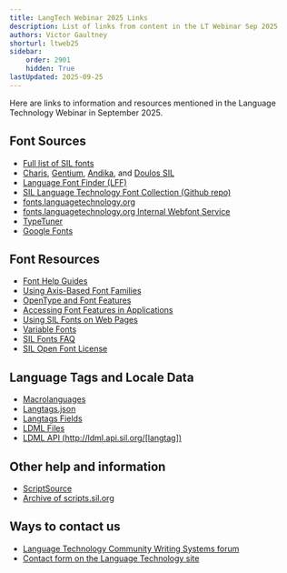```yaml
---
title: LangTech Webinar 2025 Links
description: List of links from content in the LT Webinar Sep 2025
authors: Victor Gaultney
shorturl: ltweb25
sidebar:
    order: 2901
    hidden: True
lastUpdated: 2025-09-25
---
```


Here are links to information and resources mentioned in the Language Technology Webinar in September 2025.

## Font Sources

- [Full list of SIL fonts][sil-fonts]
- [Charis][charis], [Gentium][gentium], [Andika][andika], and [Doulos SIL][doulossil]
- [Language Font Finder (LFF)][lff]
- [SIL Language Technology Font Collection (Github repo)][gfr]
- [fonts.languagetechnology.org][flo]
- [fonts.languagetechnology.org Internal Webfont Service][flo-webfonts]
- [TypeTuner][typetuner]
- [Google Fonts][google-fonts]

## Font Resources

- [Font Help Guides][sil-fonts-help]
- [Using Axis-Based Font Families][sil-fonts-axis]
- [OpenType and Font Features][opentype]
- [Accessing Font Features in Applications][sil-fonts-features]
- [Using SIL Fonts on Web Pages][sil-fonts-web]
- [Variable Fonts][google-variable-fonts]
- [SIL Fonts FAQ][sil-fonts-faq]
- [SIL Open Font License][ofl]

## Language Tags and Locale Data

- [Macrolanguages][macrolanguages]
- [Langtags.json][langtags-json]
- [Langtags Fields][langtags-fields]
- [LDML Files][ldml]
- [LDML API (http://ldml.api.sil.org/[langtag])][ldmlapi]

## Other help and information

- [ScriptSource][scriptsource]
- [Archive of scripts.sil.org][sso]

## Ways to contact us

- [Language Technology Community Writing Systems forum][community-ws-forum]
- [Contact form on the Language Technology site][sil-wstech-contact]

[andika]: https://software.sil.org/andika
[charis]: https://software.sil.org/charis
[community-ws-forum]: https://community.software.sil.org/c/writing-systems
[doulossil]: https://software.sil.org/doulos
[flo]: https://fonts.languagetechnology.org
[flo-webfonts]: https://github.com/silnrsi/fonts/blob/main/documentation/webfonts.md
[gentium]: https://software.sil.org/gentium
[gfr]: https://github.com/silnrsi/fonts
[google-fonts]: https://fonts.google.com/
[google-variable-fonts]: https://fonts.google.com/knowledge/introducing_type/introducing_variable_fonts
[macrolanguages]: /topics/writingsystems/language-tagging#macrolanguages
[langtags-fields]: https://github.com/silnrsi/langtags/blob/master/doc/langtags.md
[langtags-json]: https://ldml.api.sil.org/langtags.json
[ldml]: /topics/writingsystems/ldml
[ldmlapi]: https://ldml.api.sil.org/
[lff]: https://github.com/silnrsi/langfontfinder
[ofl]: https://openfontlicense.org
[opentype]: /topics/fonts/opentype
[scriptsource]: https://scriptsource.org
[sil-fonts-axis]: https://software.sil.org/fonts/axis-based-fonts
[sil-fonts-faq]: https://software.sil.org/fonts/faq
[sil-fonts-features]: https://software.sil.org/fonts/features
[sil-fonts-help]: https://software.sil.org/fonts/guides
[sil-fonts-web]: https://software.sil.org/fonts/webfonts
[sil-fonts]: https://software.sil.org/fonts
[sil-wstech-contact]: https://software.sil.org/wstech/contact-wstech/
[sso]: https://scripts.sil.org
[typetuner]: https://typetunerweb.languagetechnology.org/ttw/fonts2go.cgi

